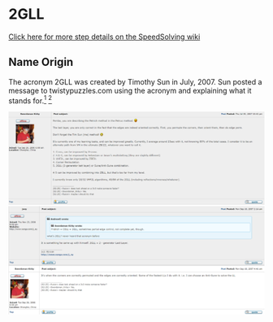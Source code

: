 # 2GLL

[Click here for more step details on the SpeedSolving wiki](https://www.speedsolving.com/wiki/index.php?title=2GLL)

## Name Origin

The acronym 2GLL was created by Timothy Sun in July, 2007. Sun posted a message to twistypuzzles.com using the acronym and explaining what it stands for.[<sup>1</sup>][1] [<sup>2</sup>][2]

![](img/2GLL/Name1.png)
![](img/2GLL/Name2.png)

[1]: https://www.twistypuzzles.com/forum/viewtopic.php?p=67102#p67102
[2]: https://www.twistypuzzles.com/forum/viewtopic.php?p=73596#p73596